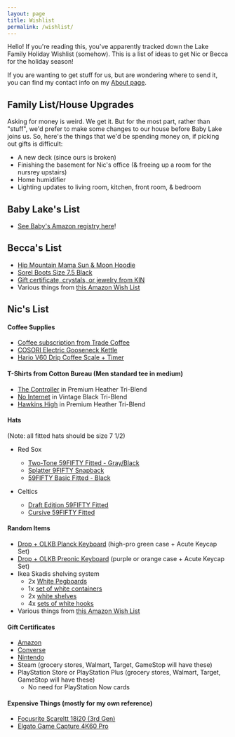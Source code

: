 ```yaml
---
layout: page
title: Wishlist
permalink: /wishlist/
---
```


Hello! If you're reading this, you've apparently tracked down the Lake Family Holiday Wishlist (somehow). This is a list of ideas to get Nic or Becca for the holiday season!

If you are wanting to get stuff for us, but are wondering where to send it, you can find my contact info on my [About page](http://niclake.me/about/).

## Family List/House Upgrades

Asking for money is weird. We get it. But for the most part, rather than "stuff", we'd prefer to make some changes to our house before Baby Lake joins us. So, here's the things that we'd be spending money on, if picking out gifts is difficult:

- A new deck (since ours is broken)
- Finishing the basement for Nic's office (& freeing up a room for the nursrey upstairs)
- Home humidifier
- Lighting updates to living room, kitchen, front room, & bedroom

## Baby Lake's List

- [See Baby's Amazon registry here](https://www.amazon.com/baby-reg/babylake-lake-february-2022-johnston/16U960SXGPCBD)!

## Becca's List

- [Hip Mountain Mama Sun & Moon Hoodie](https://www.hipmountainmama.com/sun-moon-hoodie/)
- [Sorel Boots Size 7.5 Black](https://www.backcountry.com/sorel-joan-of-arctic-wedge-ii-chelsea-boot-womens)
- [Gift certificate, crystals, or jewelry from KIN](https://kindsm.com/)
- Various things from [this Amazon Wish List](https://www.amazon.com/hz/wishlist/ls/1KI7GH0R68MTX?ref_=wl_share)

## Nic's List

#### Coffee Supplies

- [Coffee subscription from Trade Coffee](https://www.drinktrade.com/gift-subscription/p/1858)
- [COSORI Electric Gooseneck Kettle](https://amzn.to/3lBphik)
- [Hario V60 Drip Coffee Scale + Timer](https://amzn.to/3jKxgZM)

#### T-Shirts from Cotton Bureau (Men standard tee in medium)

- [The Controller](https://cottonbureau.com/products/the-controller#/1959058/tee-men-standard-tee-premium-heather-tri-blend-s) in Premium Heather Tri-Blend
- [No Internet](https://cottonbureau.com/products/no-internet#/1911686/tee-men-standard-tee-vintage-black-tri-blend-s) in Vintage Black Tri-Blend
- [Hawkins High](https://cottonbureau.com/products/hawkins-high#/1856676/tee-men-standard-tee-premium-heather-tri-blend-s) in Premium Heather Tri-Blend

#### Hats

(Note: all fitted hats should be size 7 1/2)

- Red Sox
	- [Two-Tone 59FIFTY Fitted - Gray/Black](https://www.lids.com/mlb-boston-red-sox/boston-red-sox-new-era-two-tone-59fifty-fitted-hat-gray/black/o-3443+t-92998519+p-03889790399+z-9-1393627179)
	- [Splatter 9FIFTY Snapback](https://www.lids.com/mlb-boston-red-sox/boston-red-sox-new-era-splatter-9fifty-snapback-hat-navy/o-7887+t-70553086+p-4813896704+z-8-4163742342)
	- [59FIFTY Basic Fitted - Black](https://www.lids.com/mlb-boston-red-sox/boston-red-sox-new-era-primary-logo-basic-59fifty-fitted-hat-black/o-2310+t-36665242+p-35210706023+z-9-3240627461)
	<!-- - [Streakpop 59FIFTY Fitted](https://www.neweracap.com/Sports/BOSTON-RED-SOX-STREAKPOP-59FIFTY-FITTED/p/60185552) -->

- Celtics
	<!-- - [Team Color 59FIFTY Fitted - Black](https://www.lids.com/nba-boston-celtics/boston-celtics-new-era-official-team-color-59fifty-fitted-hat-black/o-2470+t-36819431+p-13385167523+z-9-204212307) -->
	<!-- - [Team Color 2Tone 59FIFTY Fitted - Green](https://www.lids.com/nba-boston-celtics/boston-celtics-new-era-official-team-color-2tone-59fifty-fitted-hat-green/black/o-2481+t-69587286+p-68629226377+z-9-2578832520) -->
	<!-- - [Two-Tone 59FIFTY Fitted - Grey/Black](https://www.lids.com/nba-boston-celtics/boston-celtics-new-era-two-tone-59fifty-fitted-hat-gray/black/o-3558+t-92587219+p-6088414025+z-8-226790346) -->
	- [Draft Edition 59FIFTY Fitted](https://www.neweracap.com/Sports/BOSTON-CELTICS-NBA-DRAFT-EDITION-59FIFTY-FITTED/p/60143995)
	- [Cursive 59FIFTY Fitted](https://www.neweracap.com/Sports/BOSTON-CELTICS-CURSIVE-59FIFTY-FITTED/p/60179495)


#### Random Items

- [Drop + OLKB Planck Keyboard](https://drop.com/buy/planck-mechanical-keyboard) (high-pro green case + Acute Keycap Set)
- [Drop + OLKB Preonic Keyboard](https://drop.com/buy/preonic-mechanical-keyboard) (purple or orange case + Acute Keycap Set)
- Ikea Skadis shelving system
	- 2x [White Pegboards](https://www.ikea.com/us/en/p/skadis-pegboard-white-10321618/)
	- 1x [set of white containers](https://www.ikea.com/us/en/p/skadis-container-with-lid-white-80335909/)
	- 2x [white shelves](https://www.ikea.com/us/en/p/skadis-shelf-white-00320799/)
	- 4x [sets of white hooks](https://www.ikea.com/us/en/p/skadis-hook-white-50335618/)
- Various things from [this Amazon Wish List](https://www.amazon.com/hz/wishlist/ls/2L1VNDOBG6TTJ?ref_=wl_share)

#### Gift Certificates

- [Amazon](https://www.amazon.com/gift-cards/b?ie=UTF8&node=2238192011)
- [Converse](https://www.converse.com/c/gift-cards)
- [Nintendo](https://www.nintendo.com/giftcards)
- Steam (grocery stores, Walmart, Target, GameStop will have these)
- PlayStation Store or PlayStation Plus (grocery stores, Walmart, Target, GameStop will have these)
	- No need for PlayStation Now cards

#### Expensive Things (mostly for my own reference)

- [Focusrite Scareltt 18i20 (3rd Gen)](https://amzn.to/3CWUzcD)
- [Elgato Game Capture 4K60 Pro](https://amzn.to/3bPjDGo)

<!-- 
### Cookbooks (physical, hardcover pref.)

- [The Food Lab](https://amzn.to/3dU1aJ4)
- [The Flavor Bible](https://amzn.to/3oqcUYq)
- [Just a French Guy Cooking](https://amzn.to/34MpSqv)
- [Salt, Fat, Acid, Heat](https://amzn.to/3e8wuUF)
- [The Joy of Cooking](https://amzn.to/3jv9Syo)
- [Miraval's Sweet & Savory Cooking](https://amzn.to/37GyNNt)
- [Modernist Cuisine at Home](https://amzn.to/3jrm3w7)
- [Ad Hoc at Home](https://amzn.to/37GAk6b)
- [Mission Street Food](https://amzn.to/3jnVYOE)
- [On Food & Cooking](https://amzn.to/2FYXclT)
- [Vegetable Simple](https://amzn.to/34rm1QD)
- [Cook This Book](https://amzn.to/31JqVH1)
- [In Bibi's Kitchen](https://amzn.to/3iN0DcD)
- [Momofuku](https://amzn.to/2FpGaNy)
- [Jet Tila - 101 Asian Dishes You Need to Cook Before You Die](https://amzn.to/36Vx85Z)
- [Vegan Thai Kitchen](https://amzn.to/2GSJSzu)
- [Truly Mexican](https://amzn.to/3nD7Rnh)
- [Modernist Bread](https://amzn.to/3oo2Y1D)

### Books

- [Any book off of my wish list](https://docs.google.com/spreadsheets/d/1-1PcHF6xzFKTaTvxnfjm6bVgo4pd5yIr3nbxsbckoFo/edit?usp=sharing)
	- Physical Books I Want tab
  - If unsure what to get, [an Amazon gift card](https://www.amazon.com/gift-cards/b?ie=UTF8&node=2238192011) earmarked for books is ok too
-->